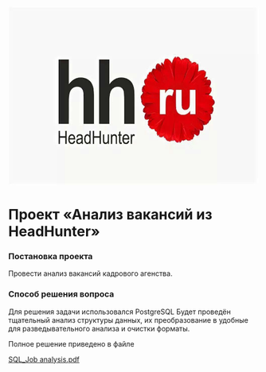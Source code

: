 <p align="center"><img src="https://raw.githubusercontent.com/AndreyRysistov/DatasetsForPandas/main/hh%20label.jpg" height="360"/></p>

# Проект «Анализ вакансий из HeadHunter»


### Постановка проекта
  
Провести анализ вакансий кадрового агенства.
  
### Способ решения вопроса

Для решения задачи использовался PostgreSQL
Будет проведён тщательный анализ структуры данных, их преобразование в удобные для разведывательного анализа и очистки форматы.
  
Полное решение приведено в файле 

[SQL_Job analysis.pdf](Project-2/SQL_Job-analysis.pdf)
  
